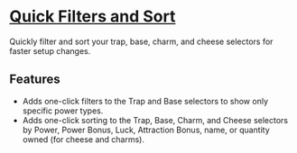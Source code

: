 # [Quick Filters and Sort](https://www.mousehuntgame.com/preferences.php?tab=mousehunt-improved-settings#mousehunt-improved-settings-feature-quick-filters-and-sort)

Quickly filter and sort your trap, base, charm, and cheese selectors for faster setup changes.

## Features

- Adds one-click filters to the Trap and Base selectors to show only specific power types.
- Adds one-click sorting to the Trap, Base, Charm, and Cheese selectors by Power, Power Bonus, Luck, Attraction Bonus, name, or quantity owned (for cheese and charms).
